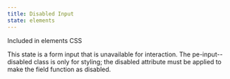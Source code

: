 ```yaml
---
title: Disabled Input
state: elements
---
```

Included in elements CSS


This state is a form input that is unavailable for interaction. The pe-input--disabled class is only for styling; the disabled attribute must be applied to make the field function as disabled.